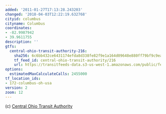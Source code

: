 ```yaml
---
added: '2011-01-27T17:13:28.243203'
changed: '2018-04-03T12:22:19.632768'
cityid: columbus
cityname: Columbus
coordinates:
- -82.9987942
- 39.9611755
description: ''
gtfs:
  central-ohio-transit-authority-216:
    sha256: 6c6bb432ce6431174efda8d338fe82f9e1a164d09648e880ff79bf9c9ead2168
    tf_feed_id: central-ohio-transit-authority/216
    url: https://transitfeeds-data.s3-us-west-1.amazonaws.com/public/feeds/central-ohio-transit-authority/216/20180323/gtfs.zip
options:
  estimatedMaxCalculateCalls: 2455000
tf_location_ids:
- 172-columbus-oh-usa
version: 2
zoom: 12
---
```


(c) [Central Ohio Transit Authority](http://www.cota.com/)
